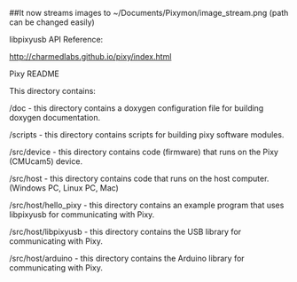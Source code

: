 ##It now streams images to ~/Documents/Pixymon/image_stream.png (path can be changed easily)







libpixyusb API Reference:

http://charmedlabs.github.io/pixy/index.html

Pixy README

This directory contains:


/doc - this directory contains a doxygen configuration file for building doxygen documentation.

/scripts - this directory contains scripts for building pixy software modules.

/src/device - this directory contains code (firmware) that runs on the Pixy
(CMUcam5) device.

/src/host - this directory contains code that runs on the host computer.
(Windows PC, Linux PC, Mac)

/src/host/hello_pixy - this directory contains an example program that uses libpixyusb for communicating with Pixy.

/src/host/libpixyusb - this directory contains the USB library for communicating with Pixy.

/src/host/arduino - this directory contains the Arduino library for communicating with Pixy.

